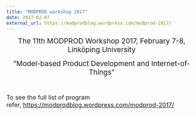 ```yaml
---
title: "MODPROD workshop 2017"
date: 2017-02-07
external_url: https://modprodblog.wordpress.com/modprod-2017/
---
```

<p style="text-align: center;"><span style="font-size: 14pt;">The 11th MODPROD Workshop 2017, February 7-8, Linköping University</span></p>
<p style="text-align: center;"><span style="font-size: 14pt;">”Model-based Product Development and Internet-of-Things”</span></p>
<p>&nbsp;</p>
<p><span style="font-size: 12pt;">To see the full list of program refer,&nbsp;<a href="https://modprodblog.wordpress.com/modprod-2017/">https://modprodblog.wordpress.com/modprod-2017/</a></span></p>
